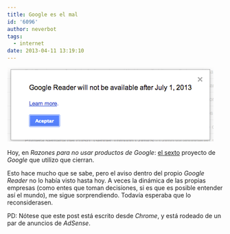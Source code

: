 ```yaml
---
title: Google es el mal
id: '6096'
author: neverbot
tags:
  - internet
date: 2013-04-11 13:19:10
---
```


![Google es el mal](./google-es-el-mal/Captura-de-pantalla-2013-04-11-a-las-13.08.40.png)

Hoy, en _Razones para no usar productos de Google_: [el sexto](http://www.slate.com/articles/technology/map_of_the_week/2013/03/google_reader_joins_graveyard_of_dead_google_products.html) proyecto de _Google_ que utilizo que cierran.

Esto hace mucho que se sabe, pero el aviso dentro del propio _Google Reader_ no lo había visto hasta hoy. A veces la dinámica de las propias empresas (como entes que toman decisiones, si es que es posible entender así el mundo), me sigue sorprendiendo. Todavía esperaba que lo reconsiderasen.

PD: Nótese que este post está escrito desde _Chrome_, y está rodeado de un par de anuncios de _AdSense_.

